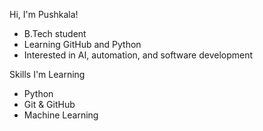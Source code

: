  Hi, I'm Pushkala!
-  B.Tech student
-  Learning GitHub and Python
-  Interested in AI, automation, and software development

 Skills I'm Learning
- Python
- Git & GitHub
- Machine Learning
